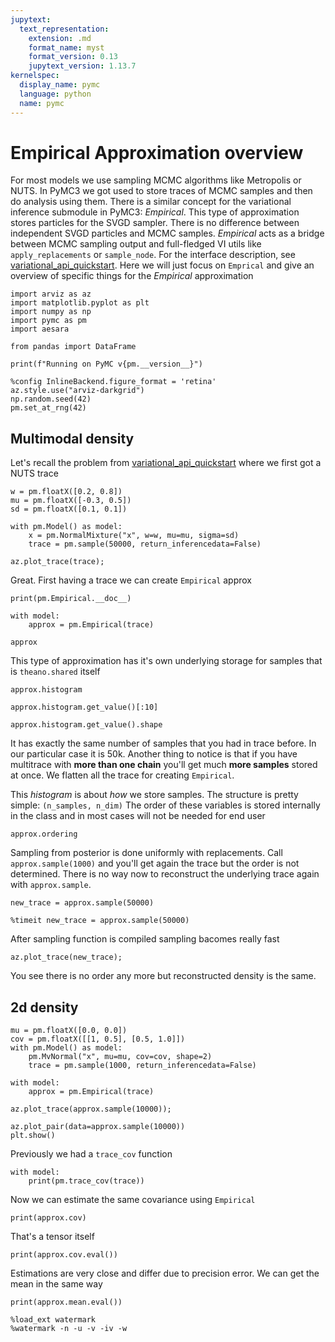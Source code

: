 ```yaml
---
jupytext:
  text_representation:
    extension: .md
    format_name: myst
    format_version: 0.13
    jupytext_version: 1.13.7
kernelspec:
  display_name: pymc
  language: python
  name: pymc
---
```


# Empirical Approximation overview

For most models we use sampling MCMC algorithms like Metropolis or NUTS. In PyMC3 we got used to store traces of MCMC samples and then do analysis using them. There is a similar concept for the variational inference submodule in PyMC3: *Empirical*. This type of approximation stores particles for the SVGD sampler. There is no difference between independent SVGD particles and MCMC samples. *Empirical* acts as a bridge between MCMC sampling output and full-fledged VI utils like `apply_replacements` or `sample_node`. For the interface description, see [variational_api_quickstart](variational_api_quickstart.ipynb). Here we will just focus on `Emprical` and give an overview of specific things for the *Empirical* approximation

```{code-cell} ipython3
import arviz as az
import matplotlib.pyplot as plt
import numpy as np
import pymc as pm
import aesara

from pandas import DataFrame

print(f"Running on PyMC v{pm.__version__}")
```

```{code-cell} ipython3
%config InlineBackend.figure_format = 'retina'
az.style.use("arviz-darkgrid")
np.random.seed(42)
pm.set_at_rng(42)
```

## Multimodal density
Let's recall the problem from [variational_api_quickstart](variational_api_quickstart.ipynb) where we first got a NUTS trace

```{code-cell} ipython3
w = pm.floatX([0.2, 0.8])
mu = pm.floatX([-0.3, 0.5])
sd = pm.floatX([0.1, 0.1])

with pm.Model() as model:
    x = pm.NormalMixture("x", w=w, mu=mu, sigma=sd)
    trace = pm.sample(50000, return_inferencedata=False)
```

```{code-cell} ipython3
az.plot_trace(trace);
```

Great. First having a trace we can create `Empirical` approx

```{code-cell} ipython3
print(pm.Empirical.__doc__)
```

```{code-cell} ipython3
with model:
    approx = pm.Empirical(trace)
```

```{code-cell} ipython3
approx
```

This type of approximation has it's own underlying storage for samples that is `theano.shared` itself

```{code-cell} ipython3
approx.histogram
```

```{code-cell} ipython3
approx.histogram.get_value()[:10]
```

```{code-cell} ipython3
approx.histogram.get_value().shape
```

It has exactly the same number of samples that you had in trace before. In our particular case it is 50k.  Another thing to notice is that if you have multitrace with **more than one chain** you'll get much **more samples** stored at once. We flatten all the trace for creating `Empirical`.

This *histogram* is about *how* we store samples. The structure is pretty simple: `(n_samples, n_dim)` The order of these variables is stored internally in the class and in most cases will not be needed for end user

```{code-cell} ipython3
approx.ordering
```

Sampling from posterior is done uniformly with replacements. Call `approx.sample(1000)` and you'll get again the trace but the order is not determined. There is no way now to reconstruct the underlying trace again with `approx.sample`.

```{code-cell} ipython3
new_trace = approx.sample(50000)
```

```{code-cell} ipython3
%timeit new_trace = approx.sample(50000)
```

After sampling function is compiled sampling bacomes really fast

```{code-cell} ipython3
az.plot_trace(new_trace);
```

You see there is no order any more but reconstructed density is the same.

## 2d density

```{code-cell} ipython3
mu = pm.floatX([0.0, 0.0])
cov = pm.floatX([[1, 0.5], [0.5, 1.0]])
with pm.Model() as model:
    pm.MvNormal("x", mu=mu, cov=cov, shape=2)
    trace = pm.sample(1000, return_inferencedata=False)
```

```{code-cell} ipython3
with model:
    approx = pm.Empirical(trace)
```

```{code-cell} ipython3
az.plot_trace(approx.sample(10000));
```

```{code-cell} ipython3
az.plot_pair(data=approx.sample(10000))
plt.show()
```

Previously we had a `trace_cov` function

```{code-cell} ipython3
with model:
    print(pm.trace_cov(trace))
```

Now we can estimate the same covariance using `Empirical`

```{code-cell} ipython3
print(approx.cov)
```

That's a tensor itself

```{code-cell} ipython3
print(approx.cov.eval())
```

Estimations are very close and differ due to precision error. We can get the mean in the same way

```{code-cell} ipython3
print(approx.mean.eval())
```

```{code-cell} ipython3
%load_ext watermark
%watermark -n -u -v -iv -w
```
